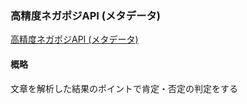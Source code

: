 ### 高精度ネガポジAPI (メタデータ)
[高精度ネガポジAPI (メタデータ)](https://metadata.co.jp/apis/negaposi-analyzer.html)

#### 概略
文章を解析した結果のポイントで肯定・否定の判定をする
